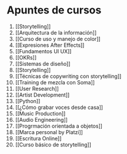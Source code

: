 # Apuntes de cursos
1. [[Storytelling]]
2. [[Arquitectura de la información]]
3. [[Curso de uso y manejo de color]]
4. [[Expresiones After Effects]]
5. [[Fundamentos UI UX]]
6. [[OKRs]]
7. [[Sistemas de diseño]]
8. [[Storytelling]]
9. [[Técnicas de copywriting con storytelling]]
10. [[Training de mezcla con Soma]]
11. [[User Research]]
12. [[Artist Development]]
13. [[Python]]
14. [[¿Cómo grabar voces desde casa]]
15. [[Music Production]]
16. [[Audio Engineering]]
17. [[Progrmación orientada a objetos]]
18. [[Marca personal by Platzi]]
19. [[Escritura Online]]
20. [[Curso básico de storytelling]]